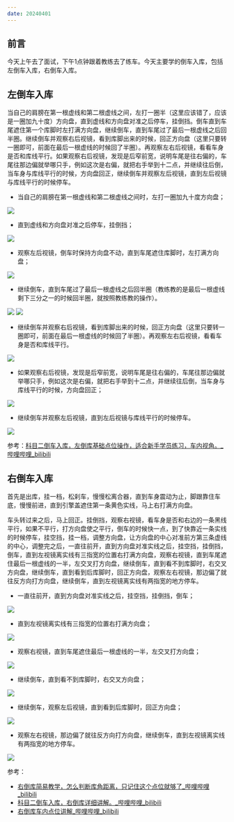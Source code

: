 ```yaml
---
date: 20240401
---
```


## 前言

今天上午去了面试，下午1点钟跟着教练去了练车。今天主要学的倒车入库，包括左倒车入库，右倒车入库。

## 左倒车入库

当自己的肩膀在第一根虚线和第二根虚线之间，左打一圈半（这里应该错了，应该是一圈加九十度）方向盘，直到虚线和方向盘对准之后停车，挂倒挡。倒车直到车尾遮住第一个库脚时左打满方向盘，继续倒车，直到车尾过了最后一根虚线之后回半圈。继续倒车并观察右后视镜，看到库脚出来的时候，回正方向盘（这里只要转一圈即可，前面在最后一根虚线的时候回了半圈）。再观察左右后视镜，看看车身是否和库线平行。如果观察右后视镜，发现是后窄前宽，说明车尾是往右偏的，车尾往那边偏就举哪只手，例如这次是右偏，就把右手举到十二点，并继续往后倒，当车身与库线平行的时候，方向盘回正，继续倒车并观察左后视镜，直到左后视镜与库线平行的时候停车。

- 当自己的肩膀在第一根虚线和第二根虚线之间时，左打一圈加九十度方向盘；

![](../images/科二_左倒库_00.png)

- 直到虚线和方向盘对准之后停车，挂倒挡；

![](../images/科二_左倒库_01.png)

- 观察左后视镜，倒车时保持方向盘不动，直到车尾遮住库脚时，左打满方向盘；

![](../images/科二_左倒库_02.png)

- 继续倒车，直到车尾过了最后一根虚线之后回半圈（教练教的是最后一根虚线剩下三分之一的时候回半圈，就按照教练教的操作）。

![](../images/科二_左倒库_04.png)
![](../images/科二_左倒库_03.png)

- 继续倒车并观察右后视镜，看到库脚出来的时候，回正方向盘（这里只要转一圈即可，前面在最后一根虚线的时候回了半圈）。再观察左右后视镜，看看车身是否和库线平行。

![](../images/科二_左倒库_06.png)

- 如果观察右后视镜，发现是后窄前宽，说明车尾是往右偏的，车尾往那边偏就举哪只手，例如这次是右偏，就把右手举到十二点，并继续往后倒，当车身与库线平行的时候，方向盘回正；

![](../images/科二_左倒库_07.png)

- 继续倒车并观察左后视镜，直到左后视镜与库线平行的时候停车。

![](../images/科二_左倒库_08.png)

参考：[科目二倒车入库，左倒库基础点位操作，适合新手学员练习，车内视角。_哔哩哔哩_bilibili](https://www.bilibili.com/video/BV1wX4y1P7cp/?spm_id_from=333.337.search-card.all.click&vd_source=081641abeed94aff322f0473e2c1773d)

## 右倒车入库

首先是出库，挂一档，松刹车，慢慢松离合器，直到车身震动为止，脚跟靠住车底，慢慢前进，直到引擎盖遮住第一条黄色实线，马上右打满方向盘。

车头转过来之后，马上回正。挂倒挡，观察右视镜，看车身是否和右边的一条黑线平行，如果不平行，打方向盘使之平行，倒车的时候快一点，到了快靠近一条实线的时候停车，挂空挡，挂一档，调整方向盘，让方向盘的中心对准前方第三条虚线的中心，调整完之后，一直往前开，直到方向盘对准实线之后，挂空挡，挂倒挡，倒车，直到左视镜离实线有三指宽的位置右打满方向盘，观察右视镜，直到车尾遮住最后一根虚线的一半，左交叉打方向盘，继续倒车，直到看不到库脚时，右交叉方向盘，继续倒车，直到看到后库脚时，回正方向盘，观察左右视镜，那边偏了就往反方向打方向盘，继续倒车，直到左视镜离实线有两指宽的地方停车。

- 一直往前开，直到方向盘对准实线之后，挂空挡，挂倒挡，倒车；

![](../images/科二_右倒库_00.png)

- 直到左视镜离实线有三指宽的位置右打满方向盘；

![](../images/科二_右倒库_01.png)

- 观察右视镜，直到车尾遮住最后一根虚线的一半，左交叉打方向盘；

![](../images/科二_右倒库_02.png)

- 继续倒车，直到看不到库脚时，右交叉方向盘；

![](../images/科二_右倒库_03.png)

- 继续倒车，观察左后视镜，直到看到后库脚时，回正方向盘；

![](../images/科二_右倒库_04.png)

- 观察左右视镜，那边偏了就往反方向打方向盘，继续倒车，直到左视镜离实线有两指宽的地方停车。

![](../images/科二_右倒库_05.png)

参考：

- [右倒库简易教学，怎么判断库角距离，只记住这个点位就够了_哔哩哔哩_bilibili](https://www.bilibili.com/video/BV1Y5411K7Sa/?spm_id_from=333.337.search-card.all.click&vd_source=081641abeed94aff322f0473e2c1773d)
- [科目二倒车入库，右倒库详细讲解。_哔哩哔哩_bilibili](https://www.bilibili.com/video/BV1GW4y1k7G1/?spm_id_from=333.337.search-card.all.click&vd_source=081641abeed94aff322f0473e2c1773d)
- [右倒库车内点位讲解_哔哩哔哩_bilibili](https://www.bilibili.com/video/BV1Ur4y1s7VL/?spm_id_from=333.337.search-card.all.click&vd_source=081641abeed94aff322f0473e2c1773d)